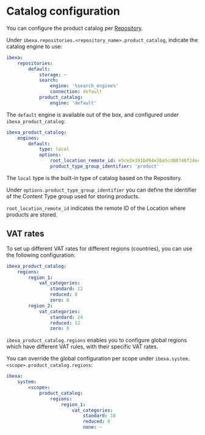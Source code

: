 # Catalog configuration

You can configure the product catalog per [Repository](../config_repository.md).

Under `ibexa.repositories.<repository_name>.product_catalog`, indicate the catalog engine to use:

``` yaml
ibexa:
    repositories:
        default:
            storage: ~
            search:
                engine: '%search_engine%'
                connection: default
            product_catalog:
                engine: 'default'
```

The `default` engine is available out of the box, and configured under `ibexa_product_catalog`:

``` yaml
ibexa_product_catalog:
    engines:
        default:
            type: local
            options:
                root_location_remote_id: e5ce2e391bd94e26a5cd88746f24ecce
                product_type_group_identifier: 'product'
```

The `local` type is the built-in type of catalog based on the Repository.

Under `options.product_type_group_identifier` you can define the identifier of the Content Type group used for storing products.

`root_location_remote_id` indicates the remote ID of the Location where products are stored.

## VAT rates

To set up different VAT rates for different regions (countries), you can use the following configuration:

``` yaml
ibexa_product_catalog:
    regions:
        region_1:
            vat_categories:
                standard: 12
                reduced: 8
                zero: 0
        region_2:
            vat_categories:
                standard: 24
                reduced: 12
                zero: 0
```

`ibexa_product_catalog.regions` enables you to configure global regions which have different VAT rules,
with their specific VAT rates.

You can override the global configuration per scope under `ibexa.system.<scope>.product_catalog.regions`:

``` yaml
ibexa:
    system:
        <scope>:
            product_catalog:
                regions:
                    region_1:
                        vat_categories:
                            standard: 18
                            reduced: 6
                            none: ~
```
